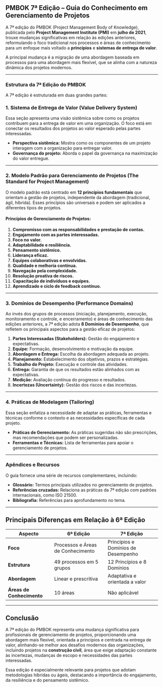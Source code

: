 ## PMBOK 7ª Edição – Guia do Conhecimento em Gerenciamento de Projetos

A 7ª edição do PMBOK (Project Management Body of Knowledge), publicada pelo **Project Management Institute (PMI)** em **julho de 2021**, trouxe mudanças significativas em relação às edições anteriores, reformulando o foco tradicional nos processos e áreas de conhecimento para um enfoque mais voltado a **princípios** e **sistemas de entrega de valor**.

A principal mudança é a migração de uma abordagem baseada em processos para uma abordagem mais flexível, que se alinha com a natureza dinâmica dos projetos modernos.

---

### **Estrutura da 7ª Edição do PMBOK**

A 7ª edição é estruturada em duas grandes partes:

### **1. Sistema de Entrega de Valor (Value Delivery System)**
Essa seção apresenta uma visão sistêmica sobre como os projetos contribuem para a entrega de valor em uma organização. O foco está em conectar os resultados dos projetos ao valor esperado pelas partes interessadas.

- **Perspectiva sistêmica:** Mostra como os componentes de um projeto interagem com a organização para entregar valor.
- **Governança do projeto:** Aborda o papel da governança na maximização do valor entregue.

---

### **2. Modelo Padrão para Gerenciamento de Projetos (The Standard for Project Management)**

O modelo padrão está centrado em **12 princípios fundamentais** que orientam a gestão de projetos, independente da abordagem (tradicional, ágil, híbrida). Esses princípios são universais e podem ser aplicados a diferentes tipos de projetos.

#### **Princípios de Gerenciamento de Projetos:**
1. **Compromisso com as responsabilidades e prestação de contas.**
2. **Engajamento com as partes interessadas.**
3. **Foco no valor.**
4. **Adaptabilidade e resiliência.**
5. **Pensamento sistêmico.**
6. **Liderança eficaz.**
7. **Equipes colaborativas e envolvidas.**
8. **Qualidade e melhoria contínua.**
9. **Navegação pela complexidade.**
10. **Resolução proativa de riscos.**
11. **Capacitação de indivíduos e equipes.**
12. **Aprendizado e ciclo de feedback contínuo.**

---

### **3. Domínios de Desempenho (Performance Domains)**

Ao invés dos grupos de processos (iniciação, planejamento, execução, monitoramento e controle, e encerramento) e áreas de conhecimento das edições anteriores, a 7ª edição adota **8 Domínios de Desempenho**, que refletem os principais aspectos para a gestão eficaz de projetos:

1. **Partes Interessadas (Stakeholders):** Gestão do engajamento e expectativas.
2. **Equipe:** Formação, desenvolvimento e motivação da equipe.
3. **Abordagem e Entrega:** Escolha da abordagem adequada ao projeto.
4. **Planejamento:** Estabelecimento dos objetivos, prazos e estratégias.
5. **Trabalho do Projeto:** Execução e controle das atividades.
6. **Entrega:** Garantia de que os resultados estão alinhados com as expectativas.
7. **Medição:** Avaliação contínua do progresso e resultados.
8. **Incertezas (Uncertainty):** Gestão dos riscos e das incertezas.

---

### **4. Práticas de Modelagem (Tailoring)**
Essa seção enfatiza a necessidade de adaptar as práticas, ferramentas e técnicas conforme o contexto e as necessidades específicas de cada projeto.

- **Práticas de Gerenciamento:** As práticas sugeridas não são prescrições, mas recomendações que podem ser personalizadas.
- **Ferramentas e Técnicas:** Lista de ferramentas para apoiar o gerenciamento de projetos.

---

### **Apêndices e Recursos**
O guia fornece uma série de recursos complementares, incluindo:

- **Glossário:** Termos principais utilizados no gerenciamento de projetos.
- **Referências cruzadas:** Relaciona as práticas da 7ª edição com padrões internacionais, como ISO 21500.
- **Bibliografia:** Referências para aprofundamento no tema.

---

## **Principais Diferenças em Relação à 6ª Edição**
| Aspecto                | 6ª Edição                         | 7ª Edição                         |
|------------------------|-----------------------------------|-----------------------------------|
| **Foco**               | Processos e Áreas de Conhecimento | Princípios e Domínios de Desempenho |
| **Estrutura**          | 49 processos em 5 grupos         | 12 Princípios e 8 Domínios        |
| **Abordagem**          | Linear e prescritiva             | Adaptativa e orientada a valor    |
| **Áreas de Conhecimento** | 10 áreas                       | Não aplicável                    |

---

## **Conclusão**
A 7ª edição do PMBOK representa uma mudança significativa para profissionais de gerenciamento de projetos, proporcionando uma abordagem mais flexível, orientada a princípios e centrada na entrega de valor, alinhando-se melhor aos desafios modernos das organizações, incluindo projetos na **construção civil**, área que exige adaptação constante às incertezas, mudanças de escopo e necessidades das partes interessadas.

Essa edição é especialmente relevante para projetos que adotam metodologias híbridas ou ágeis, destacando a importância do engajamento, da resiliência e do pensamento sistêmico.
